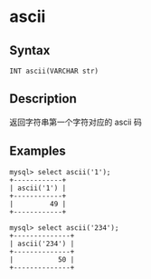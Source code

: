 # ascii

## Syntax

`INT ascii(VARCHAR str)`

## Description

返回字符串第一个字符对应的 ascii 码

## Examples

```
mysql> select ascii('1');
+------------+
| ascii('1') |
+------------+
|         49 |
+------------+

mysql> select ascii('234');
+--------------+
| ascii('234') |
+--------------+
|           50 |
+--------------+
```
